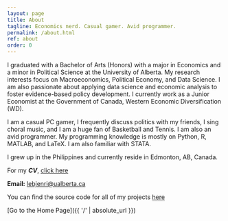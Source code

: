 ```yaml
---
layout: page
title: About
tagline: Economics nerd. Casual gamer. Avid programmer.
permalink: /about.html
ref: about
order: 0
---
```


I graduated with a Bachelor of Arts (Honors) with a major in Economics and a minor in Political Science at the University of Alberta. My research interests focus on Macroeconomics, Political Economy, and Data Science. I am also passionate about applying data science and economic analysis to foster evidence-based policy development. I currently work as a Junior Economist at the Government of Canada, Western Economic Diversification (WD). 

I am a casual PC gamer, I frequently discuss politics with my friends, I sing choral music, and I am a huge fan of Basketball and Tennis. I am also an avid programmer. My programming knowledge is mostly on Python, R, MATLAB, and LaTeX. I am also familiar with STATA.

I grew up in the Philippines and currently reside in Edmonton, AB, Canada.

For my **_CV_**, [click here](LJ-Valencia-CV.pdf)

**Email:** [lebjenri@ualberta.ca](mailto:lebjenri@ualberta.ca)

You can find the source code for all of my projects [here](https://github.com/lj-valencia)

[Go to the Home Page]({{ '/' | absolute_url }})
